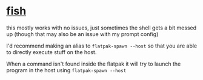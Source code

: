 # [fish](https://fishshell.com/)
this mostly works with no issues, just sometimes the shell gets a bit messed up (though that may also be an issue with my prompt config)

I'd recommend making an alias to `flatpak-spawn --host` so that you are able to directly execute stuff on the host.

When a command isn't found inside the flatpak it will try to launch the program in the host using `flatpak-spawn --host`
